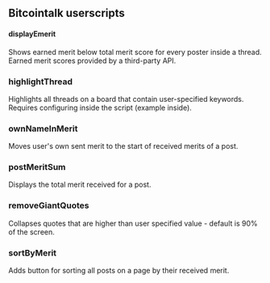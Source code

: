 ## Bitcointalk userscripts

#### displayEmerit

Shows earned merit below total merit score for every poster inside a thread. Earned merit scores provided by a third-party API.

### highlightThread

Highlights all threads on a board that contain user-specified keywords. Requires configuring inside the script (example inside).

### ownNameInMerit

Moves user's own sent merit to the start of received merits of a post.

### postMeritSum

Displays the total merit received for a post.

### removeGiantQuotes

Collapses quotes that are higher than user specified value - default is 90% of the screen.

### sortByMerit

Adds button for sorting all posts on a page by their received merit.
